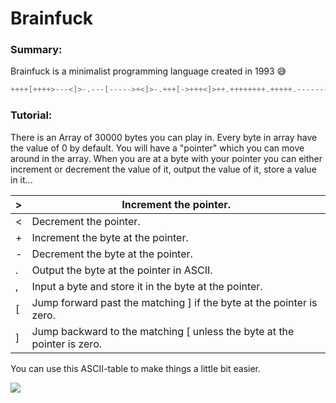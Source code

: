 # Brainfuck

### Summary:

Brainfuck is a minimalist programming language created in 1993 😅

```c
++++[++++>---<]>-.---[----->+<]>-.+++[->+++<]>++.++++++++.+++++.--------.-[--->+<]>--.+[->+++<]>+.++++++++.-[++>---<]>+.-[--->++<]>-.++++++++++.+[---->+<]>+++.[->+++<]>+.-[->+++<]>.+[----->+<]>.----.+++++.-----.++++.------------.+++++++++++.---.++++++++++.+.[---->+<]>+++.[-->+++++++<]>.++.---.--------.+++++++++++.+++[->+++<]>++.++++++++++++..----.+++++.-------.-[--->+<]>--.++[--->++<]>.-----------.+++++++++++++.-------.--[--->+<]>--.[->+++<]>++.++++++.--.--[--->+<]>-.+[->+++<]>.-[--->+<]>----.-------------.----.--[--->+<]>-.+++[->+++<]>.-.-[--->+<]>-.-[--->++<]>-.+++++.-[->+++++<]>-.[-->+++<]>+.++++++++..------.-----.
```



### Tutorial:

There is an Array of 30000 bytes you can play in. Every byte in array  have the value of 0 by default. You will have a "pointer" which you can  move around in the array. When you are at a byte with your pointer you  can either increment or decrement the value of it, output the value of  it, store a value in it...

| >    | Increment the pointer.                                       |
| ---- | ------------------------------------------------------------ |
| <    | Decrement the pointer.                                       |
| +    | Increment the byte at the pointer.                           |
| -    | Decrement the byte at the pointer.                           |
| .    | Output the byte at the pointer in ASCII.                     |
| ,    | Input a byte and store it in the byte at the pointer.        |
| [    | Jump forward past the matching ] if the byte at the pointer is zero. |
| ]    | Jump backward to the matching [ unless the byte at the pointer is zero. |

You can use this ASCII-table to make things a little bit easier.

![](https://upload.wikimedia.org/wikipedia/commons/7/7b/Ascii_Table-nocolor.svg)

